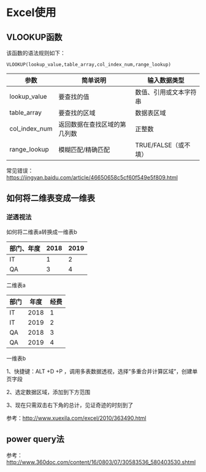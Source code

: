 # Excel使用

## VLOOKUP函数

该函数的语法规则如下：

```
VLOOKUP(lookup_value,table_array,col_index_num,range_lookup)
```
|参数|简单说明|输入数据类型|
|-----|------|------|
|lookup_value|要查找的值|数值、引用或文本字符串|
|table_array|要查找的区域|数据表区域|
|col_index_num|返回数据在查找区域的第几列数|正整数|
|range_lookup|模糊匹配/精确匹配|TRUE/FALSE（或不填）|

常见错误：https://jingyan.baidu.com/article/46650658c5cf60f549e5f809.html

## 如何将二维表变成一维表

### 逆透视法

如何将二维表a转换成一维表b

|部门、年度|2018|2019|
|----|-----|------|
|IT|1|2|
|QA|3|4|

二维表a

|部门|年度|经费|
|---|---|---|
|IT|2018|1|
|IT|2019|2|
|QA|2018|3|
|QA|2019|4|

 一维表b
 
 1、快捷键：ALT +D +P ，调用多表数据透视，选择“多重合并计算区域”，创建单页字段
 
 2、选定数据区域，添加到下方范围

 3、现在只需双击右下角的总计，见证奇迹的时刻到了
 
 参考：http://www.xuexila.com/excel/2010/363490.html
 
 
 ## power query法
 参考：http://www.360doc.com/content/16/0803/07/30583536_580403530.shtml
